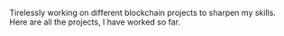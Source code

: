 Tirelessly working on different blockchain projects to sharpen my skills.
Here are all the projects, I have worked so far.
